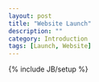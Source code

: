 ```yaml
---
layout: post
title: "Website Launch"
description: ""
category: Introduction
tags: [Launch, Website]
---
```

{% include JB/setup %}
